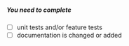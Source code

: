 <!--
Thank you for your pull request. Please provide a description above and review
the requirements below.

Bug fixes and new features should include tests and possibly benchmarks.

Contributors guide: https://github.com/aliyun/aliyun-openapi-php-sdk/blob/master/CONTRIBUTING.md
-->

##### You need to complete
<!-- Remove items that do not apply. For completed items, change [ ] to [x]. -->

- [ ] unit tests and/or feature tests
- [ ] documentation is changed or added
